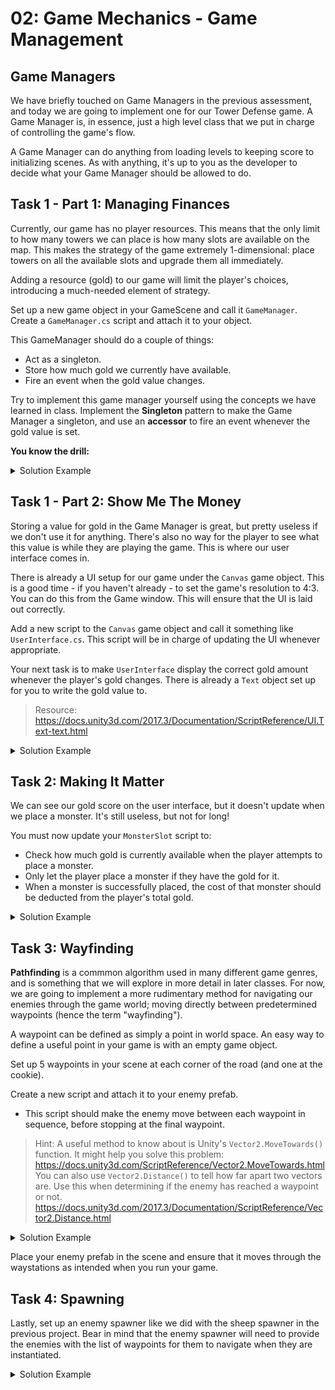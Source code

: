 # 02: Game Mechanics - Game Management

## Game Managers

We have briefly touched on Game Managers in the previous assessment, and today we are going to implement one for our Tower Defense game. A Game Manager is, in essence, just a high level class that we put in charge of controlling the game's flow. 

A Game Manager can do anything from loading levels to keeping score to initializing scenes. As with anything, it's up to you as the developer to decide what your Game Manager should be allowed to do.

## Task 1 - Part 1: Managing Finances

Currently, our game has no player resources. This means that the only limit to how many towers we can place is how many slots are available on the map. This makes the strategy of the game extremely 1-dimensional: place towers on all the available slots and upgrade them all immediately.

Adding a resource (gold) to our game will limit the player's choices, introducing a much-needed element of strategy.

Set up a new game object in your GameScene and call it `GameManager`. Create a `GameManager.cs` script and attach it to your object.

This GameManager should do a couple of things:
- Act as a singleton.
- Store how much gold we currently have available.
- Fire an event when the gold value changes.

Try to implement this game manager yourself using the concepts we have learned in class. Implement the **Singleton** pattern to make the Game Manager a singleton, and use an **accessor** to fire an event whenever the gold value is set.

**You know the drill:**

<details>
<summary>Solution Example</summary>

```csharp
using UnityEngine;
using UnityEngine.Events;

public class GameManager : MonoBehaviour
{
    public static GameManager Instance;

    public UnityEvent OnGoldSet = new UnityEvent();
    public int StartingGold = 1000;// Arbitrary starting value. 
    private int gold;
    public int Gold
    {
        get { return gold; }
        set
        {
            gold = value;
            // Anything in our game can hook into this event and run a function whenever the gold
            // changes.
            OnGoldSet?.Invoke();
        }
    }

    private void Awake()
    {
        // Just ensures there can only ever be one instance of Game Manager.
        if (Instance != null)
        {
            Destroy(this);
            return;
        }
        Instance = this;
    }

    private void Start()
    {
        Gold = StartingGold; 
    }
}
```

</details>

## Task 1 - Part 2: Show Me The Money

Storing a value for gold in the Game Manager is great, but pretty useless if we don't use it for anything. There's also no way for the player to see what this value is while they are playing the game. This is where our user interface comes in.

There is already a UI setup for our game under the `Canvas` game object. This is a good time - if you haven't already - to set the game's resolution to 4:3. You can do this from the Game window. This will ensure that the UI is laid out correctly.

Add a new script to the `Canvas` game object and call it something like `UserInterface.cs`. This script will be in charge of updating the UI whenever appropriate.

Your next task is to make `UserInterface` display the correct gold amount whenever the player's gold changes. There is already a `Text` object set up for you to write the gold value to.

> Resource: <https://docs.unity3d.com/2017.3/Documentation/ScriptReference/UI.Text-text.html>

<details>
<summary>Solution Example</summary>

Make sure you assign `goldLabel` in the editor.

```csharp
using UnityEngine;
using UnityEngine.UI;

public class UserInterface : MonoBehaviour
{
    [SerializeField] private Text goldLabel; 

    private void Start()
    {
        GameManager.Instance.OnGoldSet.AddListener(HandleGoldSet);
        HandleGoldSet(); // Ensure the gold is set correctly when this object starts.
    }

    private void HandleGoldSet()
    {
        goldLabel.text = "GOLD: " + GameManager.Instance.Gold.ToString();
    }
}
```

</details>

## Task 2: Making It Matter

We can see our gold score on the user interface, but it doesn't update when we place a monster. It's still useless, but not for long!

You must now update your `MonsterSlot` script to:
- Check how much gold is currently available when the player attempts to place a monster.
- Only let the player place a monster if they have the gold for it.
- When a monster is successfully placed, the cost of that monster should be deducted from the player's total gold.

<details>
<summary>Solution Example</summary>

I've divided out the decision-making / execution sections of the code to make it more readable. This is generally good practice, especially because as our game grows in complexity, we may want to be able to spawn or upgrade monsters from other scripts!

```csharp
using UnityEngine;

public class MonsterSlot : MonoBehaviour
{
    public MonsterData MonsterPrefab;
    private MonsterData placedMonster = null;

    void OnMouseUp()
    {
        if (placedMonster == null)
        {
            if (CanPlaceMonster())
            {
                PlaceMonster();
            }

        }
        else if (CanUpgradeMonster())
        {
            UpgradeMonster();
        }
    }

    private bool CanUpgradeMonster()
    {
      // This is a conditional that checks multiple things:
      // - Is there a monster currently placed?
      // - Does that monster have another level available? (it's not maxxed out)
      // - Do we have enough gold to perform an upgrade?
      // All of these conditions have to be true for this function to return true,
      // otherwise it will return false.
        return placedMonster != null &&
            placedMonster.GetNextLevel() != null &&
            GameManager.Instance.Gold >= placedMonster.GetNextLevel().cost;
    }

    public void UpgradeMonster()
    {
        placedMonster.IncreaseLevel();
        GameManager.Instance.Gold -= placedMonster.CurrentLevel.cost;
    }

    private bool CanPlaceMonster()
    {
        return placedMonster == null && GameManager.Instance.Gold >= MonsterPrefab.levels[0].cost;
    }

    public void PlaceMonster()
    {
        placedMonster = Instantiate(MonsterPrefab, transform.position, Quaternion.identity);
        GameManager.Instance.Gold -= MonsterPrefab.levels[0].cost;
    }
}
```

</details>

## Task 3: Wayfinding

**Pathfinding** is a commmon algorithm used in many different game genres, and is something that we will explore in more detail in later classes. For now, we are going to implement a more rudimentary method for navigating our enemies through the game world; moving directly between predetermined waypoints (hence the term "wayfinding").

A waypoint can be defined as simply a point in world space. An easy way to define a useful point in your game is with an empty game object.

Set up 5 waypoints in your scene at each corner of the road (and one at the cookie).

Create a new script and attach it to your enemy prefab. 
- This script should make the enemy move between each waypoint in sequence, before stopping at the final waypoint.

> Hint: A useful method to know about is Unity's `Vector2.MoveTowards()` function. It might help you solve this problem: <https://docs.unity3d.com/ScriptReference/Vector2.MoveTowards.html>
> You can also use `Vector2.Distance()` to tell how far apart two vectors are. Use this when determining if the enemy has reached a waypoint or not. <https://docs.unity3d.com/2017.3/Documentation/ScriptReference/Vector2.Distance.html>

<details>
<summary>Solution Example</summary>

This solution assumes you have provided a list of Transforms in the `waypoints` field. The enemy will move through these in order.

```csharp
using UnityEngine;

public class Enemy : MonoBehaviour
{
    public float MoveSpeed = 5;
    public Transform[] waypoints;
    private int currentWaypointIndex;
    
    private void Update()
    {
        if (currentWaypointIndex == waypoints.Length)
        {
            // We've reached the end, so do nothing.
            return;
        }

        Transform toWaypoint = waypoints[currentWaypointIndex];
        // MoveTowards is a really useful inbuilt Unity function for doing this kind of thing.
        Vector2 moveVector = Vector2.MoveTowards(transform.position, toWaypoint.position, MoveSpeed * Time.deltaTime);
        transform.position = (Vector3)moveVector;

        if (Vector2.Distance(transform.position, toWaypoint.position) <= float.Epsilon)
        {
            // We reached our target waystation.
            currentWaypointIndex++;
        }
    }
}
```

</details>

Place your enemy prefab in the scene and ensure that it moves through the waystations as intended when you run your game.

## Task 4: Spawning

Lastly, set up an enemy spawner like we did with the sheep spawner in the previous project. Bear in mind that the enemy spawner will need to provide the enemies with the list of waypoints for them to navigate when they are instantiated.

<details>

<summary>Solution Example</summary>

This is just a slick and easy to write solution. You could achieve the same result with an `Update()` loop and a `float` that keeps track of the last time an enemy was spawned, then spawn an enemy if the time is greater than our previous spawn time plus a spawn delay. This is an example of how there are generally multiple ways to tackle any problem.

If you are unfamiliar with coroutines, here is an explanation video that covers them: <https://www.youtube.com/watch?v=kUP6OK36nrM>

```csharp
using System.Collections;
using UnityEngine;

public class EnemySpawner : MonoBehaviour
{
    public float EnemySpawnDelay = 2f;
    public Enemy EnemyPrefab;
    public Transform[] waypoints;

    // This is a cool Unity trick where you can define Start as a coroutine.
    // Unity will automatically run it as a coroutine when the game object starts.
    IEnumerator Start ()
    {
        // while(true) is powerful but dangerous - it'll crash your code 
        // if there's no way to break out of the loop! Thankfully our yield statement
        // breaks us out and waits an amount of time before this code runs again,
        // but if we didn't have that, it would execute infinite times in one frame
        // until we had a stack overflow and our whole program crashed. You can try it
        // if you want to crash Unity and have a bad time.
        while (true)
        {
            SpawnEnemy();
            yield return new WaitForSeconds(EnemySpawnDelay);
        }
    }

    public void SpawnEnemy()
    {
        Enemy newEnemy = Instantiate(EnemyPrefab, transform.position, Quaternion.identity);
        newEnemy.waypoints = waypoints;
    }
}

```

</details>
